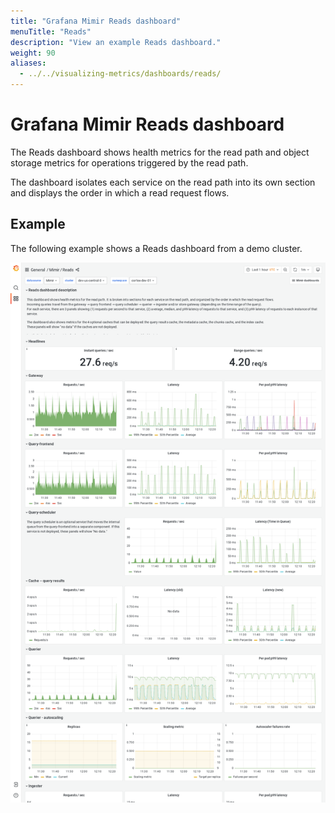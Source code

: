 ```yaml
---
title: "Grafana Mimir Reads dashboard"
menuTitle: "Reads"
description: "View an example Reads dashboard."
weight: 90
aliases:
  - ../../visualizing-metrics/dashboards/reads/
---
```


# Grafana Mimir Reads dashboard

The Reads dashboard shows health metrics for the read path and object storage metrics for operations triggered by the read path.

The dashboard isolates each service on the read path into its own section and displays the order in which a read request flows.

## Example

The following example shows a Reads dashboard from a demo cluster.

![Grafana Mimir reads dashboard](mimir-reads.png)
